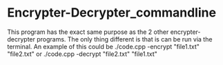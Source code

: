 Encrypter-Decrypter_commandline
===============================

This program has the exact same purpose as the 2 other encrypter-decrypter programs. The only thing different is that is can be run via the terminal. An example of this could be ./code.cpp -encrypt "file1.txt" "file2.txt" or ./code.cpp -decrypt "file2.txt" "file1.txt"